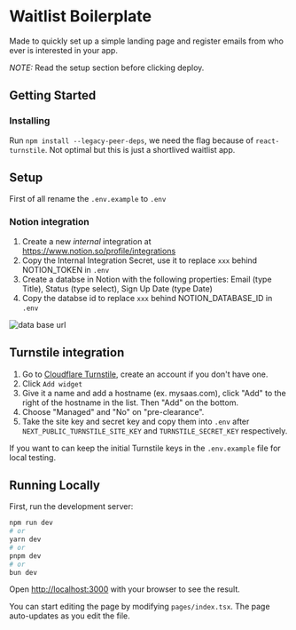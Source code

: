 # Waitlist Boilerplate

Made to quickly set up a simple landing page and register emails from who ever is interested in your app.

_NOTE:_ Read the setup section before clicking deploy.

## Getting Started

### Installing

Run `npm install --legacy-peer-deps`, we need the flag because of `react-turnstile`. Not optimal but this is just a shortlived waitlist app.

## Setup

First of all rename the `.env.example` to `.env`

### Notion integration

1. Create a new _internal_ integration at https://www.notion.so/profile/integrations
2. Copy the Internal Integration Secret, use it to replace `xxx` behind NOTION_TOKEN in `.env`
3. Create a databse in Notion with the following properties: Email (type Title), Status (type select), Sign Up Date (type Date)
4. Copy the databse id to replace `xxx` behind NOTION_DATABASE_ID in `.env`

![data base url](https://files.readme.io/64967fd-small-62e5027-notion_database_id.png)

## Turnstile integration

1. Go to [Cloudflare Turnstile](https://www.cloudflare.com/application-services/products/turnstile/), create an account if you don't have one.
2. Click `Add widget`
3. Give it a name and add a hostname (ex. mysaas.com), click "Add" to the right of the hostname in the list. Then "Add" on the bottom.
4. Choose "Managed" and "No" on "pre-clearance".
5. Take the site key and secret key and copy them into `.env` after `NEXT_PUBLIC_TURNSTILE_SITE_KEY` and `TURNSTILE_SECRET_KEY` respectively.

If you want to can keep the initial Turnstile keys in the `.env.example` file for local testing.

## Running Locally

First, run the development server:

```bash
npm run dev
# or
yarn dev
# or
pnpm dev
# or
bun dev
```

Open [http://localhost:3000](http://localhost:3000) with your browser to see the result.

You can start editing the page by modifying `pages/index.tsx`. The page auto-updates as you edit the file.
